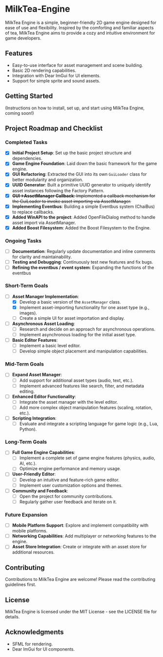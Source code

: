 # MilkTea-Engine

MilkTea Engine is a simple, beginner-friendly 2D game engine designed for ease of use and flexibility. Inspired by the comforting and familiar aspects of tea, MilkTea Engine aims to provide a cozy and intuitive environment for game developers.

## Features
- Easy-to-use interface for asset management and scene building.
- Basic 2D rendering capabilities.
- Integration with Dear ImGui for UI elements.
- Support for simple sprite and sound assets.

## Getting Started
(Instructions on how to install, set up, and start using MilkTea Engine, coming soon!)

## Project Roadmap and Checklist

### Completed Tasks
- [x] **Initial Project Setup**: Set up the basic project structure and dependencies.
- [x] **Game Engine Foundation**: Laid down the basic framework for the game engine.
- [x] **GUI Refactoring**: Extracted the GUI into its own `GuiLoader` class for better modularity and organization.
- [x] **UUID Generator**: Built a primitive UUID generator to uniquely identify asset instances following the Factory Pattern.
- [x] ~~**GUI->AssetManager Callback**: Implemented a callback mechanism for the GuiLoader to invoke asset importing via AssetManager.~~
- [x] **Implementing Eventbus**: Building a simple Eventbus system (ChaiBus) to replace callbacks.
- [x] **Added WinAPI to the project**: Added OpenFileDialog method to handle asset import via AssetManager.
- [x] **Added Boost Filesystem**: Added the Boost Filesystem to the Engine.

### Ongoing Tasks
- [ ] **Documentation**: Regularly update documentation and inline comments for clarity and maintainability.
- [ ] **Testing and Debugging**: Continuously test new features and fix bugs.
- [ ] **Refining the eventbus / event system**: Expanding the functions of the eventbus

### Short-Term Goals
- [ ] **Asset Manager Implementation**:
  - [x] Develop a basic version of the `AssetManager` class.
  - [x] Implement asset-importing functionality for one asset type (e.g., images).
  - [ ] Create a simple UI for asset importation and display.

- [ ] **Asynchronous Asset Loading**:
  - [ ] Research and decide on an approach for asynchronous operations.
  - [ ] Implement asynchronous loading for the initial asset type.

- [ ] **Basic Editor Features**:
  - [ ] Implement a basic level editor.
  - [ ] Develop simple object placement and manipulation capabilities.

### Mid-Term Goals
- [ ] **Expand Asset Manager**:
  - [ ] Add support for additional asset types (audio, text, etc.).
  - [ ] Implement advanced features like search, filter, and metadata editing.

- [ ] **Enhanced Editor Functionality**:
  - [ ] Integrate the asset manager with the level editor.
  - [ ] Add more complex object manipulation features (scaling, rotation, etc.).

- [ ] **Scripting Integration**:
  - [ ] Evaluate and integrate a scripting language for game logic (e.g., Lua, Python).

### Long-Term Goals
- [ ] **Full Game Engine Capabilities**:
  - [ ] Implement a complete set of game engine features (physics, audio, AI, etc.).
  - [ ] Optimize engine performance and memory usage.

- [ ] **User-Friendly Editor**:
  - [ ] Develop an intuitive and feature-rich game editor.
  - [ ] Implement user customization options and themes.

- [ ] **Community and Feedback**:
  - [ ] Open the project for community contributions.
  - [ ] Regularly gather user feedback and iterate on it.

### Future Expansion
- [ ] **Mobile Platform Support**: Explore and implement compatibility with mobile platforms.
- [ ] **Networking Capabilities**: Add multiplayer or networking features to the engine.
- [ ] **Asset Store Integration**: Create or integrate with an asset store for additional resources.

## Contributing
Contributions to MilkTea Engine are welcome! Please read the contributing guidelines first.

## License
MilkTea Engine is licensed under the MIT License - see the LICENSE file for details.

## Acknowledgments
- SFML for rendering.
- Dear ImGui for UI components.
